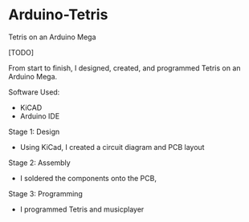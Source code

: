 # Arduino-Tetris
Tetris on an Arduino Mega

[TODO]

From start to finish, I designed, created, and programmed Tetris on an Arduino Mega.

Software Used:
- KiCAD
- Arduino IDE

Stage 1: Design
- Using KiCad, I created a circuit diagram and PCB layout

Stage 2: Assembly
- I soldered the components onto the PCB, 

Stage 3: Programming
- I programmed Tetris and musicplayer
